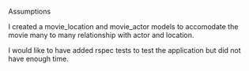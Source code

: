 Assumptions

I created a movie_location and movie_actor models to accomodate the movie many to many relationship with actor and location.

I would like to have added rspec tests to test the application but did not have enough time.

